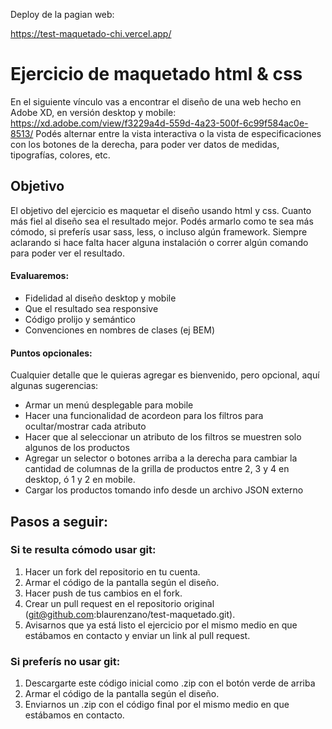 Deploy de la pagian web:

https://test-maquetado-chi.vercel.app/

# Ejercicio de maquetado html & css

En el siguiente vínculo vas a encontrar el diseño de una web hecho en Adobe XD, en versión desktop y mobile:
https://xd.adobe.com/view/f3229a4d-559d-4a23-500f-6c99f584ac0e-8513/
Podés alternar entre la vista interactiva o la vista de especificaciones con los botones de la derecha, para poder ver datos de medidas, tipografías, colores, etc.

## Objetivo

El objetivo del ejercicio es maquetar el diseño usando html y css. Cuanto más fiel al diseño sea el resultado mejor.
Podés armarlo como te sea más cómodo, si preferís usar sass, less, o incluso algún framework. Siempre aclarando si hace falta hacer alguna instalación o correr algún comando para poder ver el resultado.

#### Evaluaremos:

- Fidelidad al diseño desktop y mobile
- Que el resultado sea responsive
- Código prolijo y semántico
- Convenciones en nombres de clases (ej BEM)

#### Puntos opcionales:

Cualquier detalle que le quieras agregar es bienvenido, pero opcional, aquí algunas sugerencias:

- Armar un menú desplegable para mobile
- Hacer una funcionalidad de acordeon para los filtros para ocultar/mostrar cada atributo
- Hacer que al seleccionar un atributo de los filtros se muestren solo algunos de los productos
- Agregar un selector o botones arriba a la derecha para cambiar la cantidad de columnas de la grilla de productos entre 2, 3 y 4 en desktop, ó 1 y 2 en mobile.
- Cargar los productos tomando info desde un archivo JSON externo

## Pasos a seguir:

### Si te resulta cómodo usar git:

1. Hacer un fork del repositorio en tu cuenta.
2. Armar el código de la pantalla según el diseño.
3. Hacer push de tus cambios en el fork.
4. Crear un pull request en el repositorio original (git@github.com:blaurenzano/test-maquetado.git).
5. Avisarnos que ya está listo el ejercicio por el mismo medio en que estábamos en contacto y enviar un link al pull request.

### Si preferís no usar git:

1. Descargarte este código inicial como .zip con el botón verde de arriba
2. Armar el código de la pantalla según el diseño.
3. Enviarnos un .zip con el código final por el mismo medio en que estábamos en contacto.
